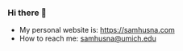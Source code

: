 ### Hi there 👋

<!--
**meraculin/meraculin** is a ✨ _special_ ✨ repository because its `README.md` (this file) appears on your GitHub profile.
-->
- My personal website is: https://samhusna.com
- How to reach me: samhusna@umich.edu
